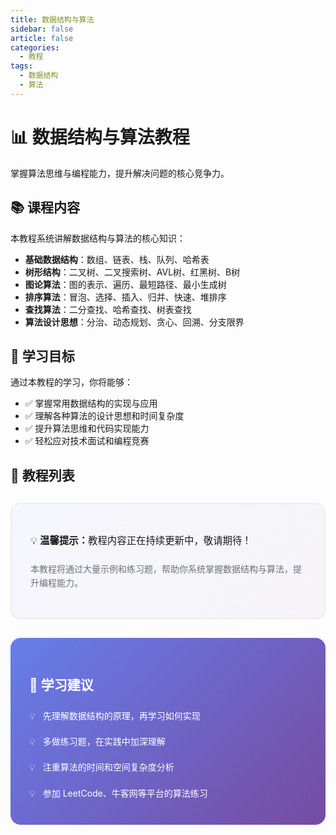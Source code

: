 ```yaml
---
title: 数据结构与算法
sidebar: false
article: false
categories:
  - 教程
tags:
  - 数据结构
  - 算法
---
```


# 📊 数据结构与算法教程

掌握算法思维与编程能力，提升解决问题的核心竞争力。

## 📚 课程内容

本教程系统讲解数据结构与算法的核心知识：

- **基础数据结构**：数组、链表、栈、队列、哈希表
- **树形结构**：二叉树、二叉搜索树、AVL树、红黑树、B树
- **图论算法**：图的表示、遍历、最短路径、最小生成树
- **排序算法**：冒泡、选择、插入、归并、快速、堆排序
- **查找算法**：二分查找、哈希查找、树表查找
- **算法设计思想**：分治、动态规划、贪心、回溯、分支限界

## 🎯 学习目标

通过本教程的学习，你将能够：

- ✅ 掌握常用数据结构的实现与应用
- ✅ 理解各种算法的设计思想和时间复杂度
- ✅ 提升算法思维和代码实现能力
- ✅ 轻松应对技术面试和编程竞赛

## 📖 教程列表

<style scoped>
.tutorial-intro {
  background: linear-gradient(135deg, rgba(102, 126, 234, 0.05) 0%, rgba(118, 75, 162, 0.05) 100%);
  border: 2px solid var(--border-color, #eaecef);
  border-radius: 16px;
  padding: 30px;
  margin: 30px 0;
}

.tutorial-intro h2 {
  color: var(--text-color, #2c3e50);
  font-size: 1.8em;
  margin-bottom: 20px;
  border: none;
}

.tutorial-intro ul {
  list-style: none;
  padding: 0;
}

.tutorial-intro li {
  padding: 8px 0;
  color: var(--text-color-secondary, #6a737d);
  line-height: 1.8;
}

.tutorial-intro li strong {
  color: var(--text-color, #2c3e50);
  font-weight: 600;
}

.goals-grid {
  display: grid;
  grid-template-columns: repeat(auto-fit, minmax(250px, 1fr));
  gap: 15px;
  margin: 20px 0;
}

.goal-item {
  background: #f5f7fa;
  padding: 15px 20px;
  border-radius: 12px;
  border-left: 4px solid #667eea;
  transition: all 0.3s ease;
}

.goal-item:hover {
  transform: translateX(5px);
  box-shadow: 0 4px 12px rgba(102, 126, 234, 0.2);
}

.practice-tips {
  background: linear-gradient(135deg, #667eea 0%, #764ba2 100%);
  color: white;
  border-radius: 16px;
  padding: 30px;
  margin: 30px 0;
}

.practice-tips h3 {
  color: white;
  font-size: 1.5em;
  margin-bottom: 15px;
  border: none;
}

.practice-tips ul {
  list-style: none;
  padding: 0;
  margin: 0;
}

.practice-tips li {
  padding: 8px 0;
  line-height: 1.8;
}

.practice-tips li::before {
  content: "💡 ";
  margin-right: 8px;
}

[data-theme="dark"] .tutorial-intro {
  background: rgba(102, 126, 234, 0.1);
  border-color: rgba(102, 126, 234, 0.3);
}

[data-theme="dark"] .goal-item {
  background: #2a2a2a;
  border-left-color: #8b5cf6;
}
</style>

<div class="tutorial-intro">
  <p style="font-size: 1.1em; line-height: 1.8; margin-bottom: 20px;">
    💡 <strong>温馨提示：</strong>教程内容正在持续更新中，敬请期待！
  </p>
  <p style="color: var(--text-color-secondary, #6a737d); line-height: 1.6;">
    本教程将通过大量示例和练习题，帮助你系统掌握数据结构与算法，提升编程能力。
  </p>
</div>

<div class="practice-tips">
  <h3>🎯 学习建议</h3>
  <ul>
    <li>先理解数据结构的原理，再学习如何实现</li>
    <li>多做练习题，在实践中加深理解</li>
    <li>注重算法的时间和空间复杂度分析</li>
    <li>参加 LeetCode、牛客网等平台的算法练习</li>
  </ul>
</div>

